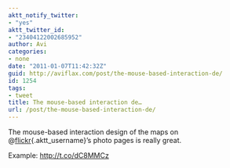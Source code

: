 ```yaml
---
aktt_notify_twitter:
- "yes"
aktt_twitter_id:
- "23404122002685952"
author: Avi
categories:
- none
date: "2011-01-07T11:42:32Z"
guid: http://aviflax.com/post/the-mouse-based-interaction-de/
id: 1254
tags:
- tweet
title: The mouse-based interaction de…
url: /post/the-mouse-based-interaction-de/
---
```

The mouse-based interaction design of the maps on @[flickr](http://twitter.com/flickr){.aktt_username}’s photo pages is really great.

Example: <a href="http://t.co/dC8MMCz" rel="nofollow">http://t.co/dC8MMCz</a>
